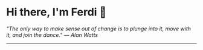 <h1>Hi there, I'm Ferdi 👋</h1>

<p><em>
  "The only way to make sense out of change is to plunge into it, move with it, and join the dance." — Alan Watts
</em></p>

---
